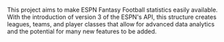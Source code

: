 This project aims to make ESPN Fantasy Football statistics easily available. With the introduction of version 3 of the ESPN's API, this structure creates leagues, teams, and player classes that allow for advanced data analytics and the potential for many new features to be added.
